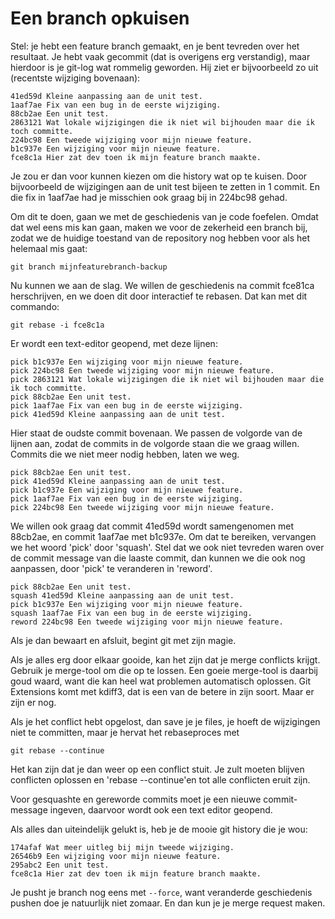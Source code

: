 # Een branch opkuisen

Stel: je hebt een feature branch gemaakt, en je bent tevreden over het
resultaat. Je hebt vaak gecommit (dat is overigens erg verstandig), maar
hierdoor is je git-log wat rommelig geworden. Hij ziet er bijvoorbeeld zo uit
(recentste wijziging bovenaan):

```
41ed59d Kleine aanpassing aan de unit test.
1aaf7ae Fix van een bug in de eerste wijziging.
88cb2ae Een unit test.
2863121 Wat lokale wijzigingen die ik niet wil bijhouden maar die ik toch committe.
224bc98 Een tweede wijziging voor mijn nieuwe feature.
b1c937e Een wijziging voor mijn nieuwe feature.
fce8c1a Hier zat dev toen ik mijn feature branch maakte.
```

Je zou er dan voor kunnen kiezen om die history wat op te kuisen. Door
bijvoorbeeld de wijzigingen aan de unit test bijeen te zetten in 1 commit. En
die fix in 1aaf7ae had je misschien ook graag bij in 224bc98 gehad.

Om dit te doen, gaan we met de geschiedenis van je code foefelen. Omdat dat wel
eens mis kan gaan, maken we voor de zekerheid een branch bij, zodat we de
huidige toestand van de repository nog hebben voor als het helemaal mis gaat:

    git branch mijnfeaturebranch-backup

Nu kunnen we aan de slag. We willen de geschiedenis na commit fce81ca
herschrijven, en we doen dit door interactief te rebasen. Dat kan met dit
commando:

    git rebase -i fce8c1a

Er wordt een text-editor geopend, met deze lijnen:

```
pick b1c937e Een wijziging voor mijn nieuwe feature.
pick 224bc98 Een tweede wijziging voor mijn nieuwe feature.
pick 2863121 Wat lokale wijzigingen die ik niet wil bijhouden maar die ik toch committe.
pick 88cb2ae Een unit test.
pick 1aaf7ae Fix van een bug in de eerste wijziging.
pick 41ed59d Kleine aanpassing aan de unit test.
```

Hier staat de oudste commit bovenaan. We passen de volgorde van de lijnen aan,
zodat de commits in de volgorde staan die we graag willen. Commits die we niet
meer nodig hebben, laten we weg.

```
pick 88cb2ae Een unit test.
pick 41ed59d Kleine aanpassing aan de unit test.
pick b1c937e Een wijziging voor mijn nieuwe feature.
pick 1aaf7ae Fix van een bug in de eerste wijziging.
pick 224bc98 Een tweede wijziging voor mijn nieuwe feature.
```

We willen ook graag dat commit 41ed59d wordt samengenomen met 88cb2ae, en commit
1aaf7ae met b1c937e. Om dat te bereiken, vervangen we het woord 'pick' door
'squash'. Stel dat we ook niet tevreden waren over de commit message van die
laaste commit, dan kunnen we die ook nog aanpassen, door 'pick' te veranderen
in 'reword'.

```
pick 88cb2ae Een unit test.
squash 41ed59d Kleine aanpassing aan de unit test.
pick b1c937e Een wijziging voor mijn nieuwe feature.
squash 1aaf7ae Fix van een bug in de eerste wijziging.
reword 224bc98 Een tweede wijziging voor mijn nieuwe feature.
```

Als je dan bewaart en afsluit, begint git met zijn magie.

Als je alles erg door elkaar gooide, kan het zijn dat je merge conflicts krijgt.
Gebruik je merge-tool om die op te lossen. Een goeie merge-tool is daarbij goud
waard, want die kan heel wat problemen automatisch oplossen. Git Extensions komt
met kdiff3, dat is een van de betere in zijn soort. Maar er zijn er nog.

Als je het conflict hebt opgelost, dan save je je files, je hoeft de wijzigingen
niet te committen, maar je hervat het rebaseproces met

    git rebase --continue

Het kan zijn dat je dan weer op een conflict stuit. Je zult moeten blijven
conflicten oplossen en 'rebase --continue'en tot alle conflicten eruit zijn.

Voor gesquashte en gereworde commits moet je een nieuwe commit-message ingeven,
daarvoor wordt ook een text editor geopend.

Als alles dan uiteindelijk gelukt is, heb je de mooie git history die je wou:

```
174afaf Wat meer uitleg bij mijn tweede wijziging.
26546b9 Een wijziging voor mijn nieuwe feature.
295abc2 Een unit test.
fce8c1a Hier zat dev toen ik mijn feature branch maakte.
```

Je pusht je branch nog eens met `--force`, want veranderde geschiedenis pushen
doe je natuurlijk niet zomaar. En dan kun je je merge request maken.
